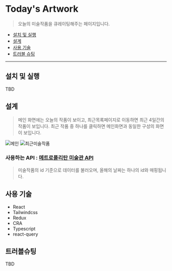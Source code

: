 # Today's Artwork
> 오늘의 미술작품을 큐레이팅해주는 페이지입니다.

- [설치 및 실행](#설치-및-실행)
- [설계](#설계)
- [사용 기술](#사용-기술)
- [트러블 슈팅](#트러블슈팅)
---
## 설치 및 실행
TBD
## 설계
> 메인 화면에는 오늘의 작품이 보이고, 최근목록페이지로 이동하면 최근 4일간의 작품이 보입니다. 최근 작품 중 하나를 클릭하면 메인화면과 동일한 구성의 화면이 보입니다.  

![메인](./public/page1.png)
![최근미술작품](./public/page2.png)


### 사용하는 API : [메트로폴리탄 미술관 API](https://metmuseum.github.io/)
> 미술작품의 id 기준으로 데이터를 불러오며, 올해의 날짜는 하나의 id와 매핑됩니다.
## 사용 기술
- React
- Tailwindcss
- Redux
- CRA
- Typescript
- react-query
## 트러블슈팅
TBD